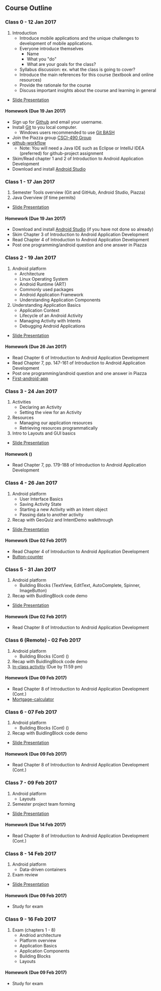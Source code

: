 ## Course Outline

### Class 0 - 12 Jan 2017

1. Introduction
    * Introduce mobile applications and the unique challenges to development of mobile applications.
    * Everyone introduce themselves
        * Name
        * What you "do"
        * What are your goals for the class?
   * Syllabus discussion: ex. what the class is going to cover?
   * Introduce the main references for this course (textbook and online resources)
   * Provide the rationale for the course
   * Discuss important insights about the course and learning in general
* [Slide Presentation](https://docs.google.com/presentation/d/1wfEjZae99QWwc0fsPF85pAxsYRbMkRInNM_bzbm2AFs/edit?usp=sharing)

#### Homework (Due 19 Jan 2017)

* Sign up for [Github](https://github.com) and email your username.
* Install [Git](https://git-scm.com/downloads) to you local computer.
   * Windows users recommended to use [Git BASH](https://git-for-windows.github.io/)
* Join the Piazza group [CSCI-490 Group](https://piazza.com/cofc/spring2017/csci490)
* [github-workflow](https://github.com/CSCI-490-MobileAppDevelopment/github-workflow)
   * Note: You will need a Java IDE such as Eclipse or IntelliJ IDEA (preferred) for github-project assignment
* Skim/Read chapter 1 and 2 of Introduction to Android Application Development
* Download and install [Android Studio](https://developer.android.com/studio/index.html)


### Class 1 - 17 Jan 2017

1. Semester Tools overview (Git and GitHub, Android Studio, Piazza)
2. Java Overview (if time permits)
* [Slide Presentation](https://docs.google.com/presentation/d/1l1u_SK0XuTVLp0j_SYmmguV-wjyqLfoU1b3N8iWL4ZQ/edit?usp=sharing)


#### Homework (Due 19 Jan 2017)

* Download and install [Android Studio](https://developer.android.com/studio/index.html) (if you have not done so already)
* Skim Chapter 3 of Introduction to Android Application Development
* Read Chapter 4 of Introduction to Android Application Development
* Post one programming/android question and one answer in Piazza

### Class 2 - 19 Jan 2017

1. Android platform
   * Architecture
   * Linux Operating System
   * Android Runtime (ART)
   * Commonly used packages
   * Android Application Framework
   * Understanding Application Components
2. Understanding Application Basics
   * Application Context
   * Lifecycle of an Android Activity
   * Managing Activity with Intents
   * Debugging Android Applications
* [Slide Presentation](https://docs.google.com/presentation/d/11kDj9pPiudASO6VdJdVdKFztA70Xh0eKN5MX1_oyCG4/edit?usp=sharing)

#### Homework (Due 26 Jan 2017)

* Read Chapter 6 of Introduction to Android Application Development
* Read Chapter 7, pp. 147-161 of Introduction to Android Application Development
* Post one programming/android question and one answer in Piazza
* [First-android-app](https://github.com/CSCI-490-MobileAppDevelopment/First-android-app-project)


### Class 3 - 24 Jan 2017

1. Activities
   * Declaring an Activity
   * Setting the view for an Activity
2. Resources
   * Managing our application resources
   * Retrieving resources programmatically
3. Intro to Layouts and GUI basics

* [Slide Presentation](https://docs.google.com/presentation/d/10bQbJAs23THwfRNS8-7SzU76b9fe725w0EjqwVs_EP4/edit?usp=sharing)


#### Homework ()

* Read Chapter 7, pp. 179-188 of Introduction to Android Application Development

### Class 4 - 26 Jan 2017

1. Android platform
   * User Interface Basics
   * Saving Activity State
   * Starting a new Activity with an Intent object
   * Passing data to another activity
2. Recap with GeoQuiz and IntentDemo walkthrough
* [Slide Presentation](https://docs.google.com/presentation/d/17GFj2wqNmTyKSQ60A8t4nwPy5hV4ZkfAUTdUumU5WT4/edit?usp=sharing)

#### Homework (Due 02 Feb 2017)

* Read Chapter 4 of Introduction to Android Application Development
* [Button-counter](https://github.com/CSCI-490-MobileAppDevelopment/Button-counter)


### Class 5 - 31 Jan 2017

1. Android platform
   * Building Blocks (TextView, EditText, AutoComplete, Spinner, ImageButton)
2. Recap with BuidlingBlock code demo
* [Slide Presentation](https://docs.google.com/presentation/d/1VS5pBZZ3qYM9QEWN8GfvMzqxiOLYMfVcFumFpHsDJow/edit?usp=sharing)

#### Homework (Due 02 Feb 2017)

* Read Chapter 8 of Introduction to Android Application Development


### Class 6 (Remote) - 02 Feb 2017

1. Android platform
   * Building Blocks (Cont) ()
2. Recap with BuidlingBlock code demo
3. [In-class activitiy](https://github.com/CSCI-490-MobileAppDevelopment/Inclass-Activity-01) (Due by 11:59 pm)


#### Homework (Due 09 Feb 2017)

* Read Chapter 8 of Introduction to Android Application Development (Cont.)
* [Mortgage-calculator](https://github.com/CSCI-490-MobileAppDevelopment/Mortgage-calculator-project)


### Class 6 - 07 Feb 2017

1. Android platform
   * Building Blocks (Cont) ()
2. Recap with BuidlingBlock code demo
* [Slide Presentation](https://docs.google.com/presentation/d/1xENKEnswTRRh8Gh1ovN9OVAHWVbtMaq2CxKPnIPJ_7c/edit?usp=sharing)


#### Homework (Due 09 Feb 2017)

* Read Chapter 8 of Introduction to Android Application Development (Cont.)


### Class 7 - 09 Feb 2017

1. Android platform
   * Layouts
2. Semester project team forming
* [Slide Presentation](https://docs.google.com/presentation/d/19pORluXY3XwvZDRpf-cYsdRnek9QOARArprpQ-z0yE4/edit?usp=sharing)


#### Homework (Due 14 Feb 2017)

* Read Chapter 8 of Introduction to Android Application Development (Cont.)


### Class 8 - 14 Feb 2017

1. Android platform
   * Data-driven containers
2. Exam review
* [Slide Presentation]()


#### Homework (Due 09 Feb 2017)

* Study for exam


### Class 9 - 16 Feb 2017

1. Exam (chapters 1 - 8)
   * Andriod architecture
   * Platform overview
   * Application Basics
   * Application Components
   * Building Blocks
   * Layouts


#### Homework (Due 09 Feb 2017)

* Study for exam


